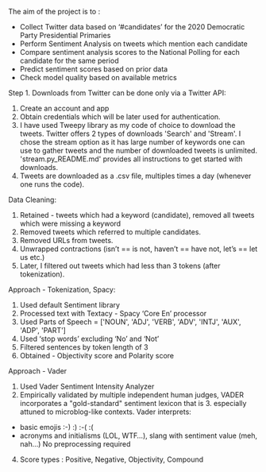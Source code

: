 The aim of the project is to :
 - Collect Twitter data based on ‘#candidates’ for the 2020 Democratic Party Presidential Primaries
 - Perform Sentiment Analysis on tweets which mention each candidate
 - Compare sentiment analysis scores to the National Polling for each candidate for the same period
 - Predict sentiment scores based on prior data
 - Check model quality based on available metrics

Step 1.
Downloads from Twitter can be done only via a Twitter API: 
1. Create an account and app 
2. Obtain credentials which will be later used for authentication. 
3. I have used Tweepy library as my code of choice to download the tweets.
Twitter offers 2 types of downloads 'Search' and 'Stream'. I chose the stream option as it has large number of keywords one can use to gather tweets and the number of downloaded tweets is unlimited.
'stream.py_README.md' provides all instructions to get started with downloads.
4. Tweets are downloaded as a .csv file, multiples times a day (whenever one runs the code).

Data Cleaning:
1. Retained -  tweets which had a keyword (candidate), removed all tweets which were missing a keyword 
2. Removed tweets which referred to multiple candidates. 
3. Removed URLs from tweets.
4. Unwrapped contractions (isn’t == is not, haven’t == have not, let’s == let us etc.)
5. Later, I filtered out tweets which had less than 3 tokens (after tokenization). 



Approach - Tokenization, Spacy:
1. Used default Sentiment library
2. Processed text with Textacy  - Spacy  ‘Core En’ processor
3. Used Parts of Speech = ['NOUN', 'ADJ', 'VERB', 'ADV', 'INTJ', 'AUX', 'ADP', 'PART']
4. Used ‘stop words’ excluding ‘No’ and ‘Not’
5. Filtered sentences by token length of 3
6. Obtained - Objectivity score and Polarity score


Approach - Vader
1. Used Vader Sentiment Intensity Analyzer
2. Empirically validated by multiple independent human judges, VADER incorporates a "gold-standard" sentiment lexicon that is 3. especially attuned to microblog-like contexts. Vader interprets:
 - basic emojis  :-)    :)   :-(   :(  
 - acronyms and initialisms (LOL, WTF…), slang with sentiment value (meh, nah…)
  No preprocessing required
4. Score types : Positive, Negative, Objectivity, Compound 

